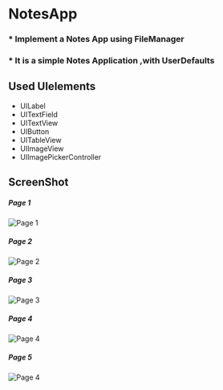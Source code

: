 # NotesApp
### * Implement a Notes App using FileManager
### * It is a simple Notes Application ,with UserDefaults
## Used UIelements
- UILabel
- UITextField
- UITextView
- UIButton
- UITableView
- UIImageView
- UIImagePickerController

## ScreenShot
##### Page 1
![Page 1](N1.png)

##### Page 2
![Page 2](N2.png)

##### Page 3
![Page 3](N3.png)

##### Page 4
![Page 4](N4.png)

##### Page 5
![Page 4](N5.png)
